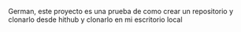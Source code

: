 German, este proyecto es una prueba de como crear un repositorio y clonarlo desde hithub y clonarlo en mi escritorio local
